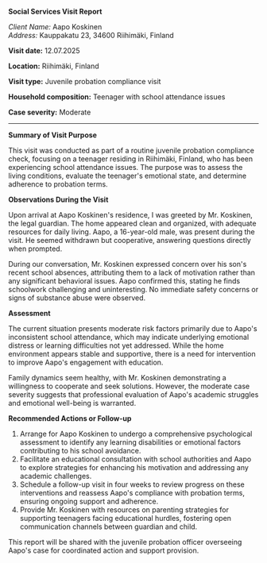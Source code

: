 **Social Services Visit Report**

*Client Name:* Aapo Koskinen  
*Address:* Kauppakatu 23, 34600 Riihimäki, Finland

**Visit date:** 12.07.2025

**Location:** Riihimäki, Finland

**Visit type:** Juvenile probation compliance visit

**Household composition:** Teenager with school attendance issues

**Case severity:** Moderate

---

**Summary of Visit Purpose**

This visit was conducted as part of a routine juvenile probation compliance check, focusing on a teenager residing in Riihimäki, Finland, who has been experiencing school attendance issues. The purpose was to assess the living conditions, evaluate the teenager's emotional state, and determine adherence to probation terms.

**Observations During the Visit**

Upon arrival at Aapo Koskinen's residence, I was greeted by Mr. Koskinen, the legal guardian. The home appeared clean and organized, with adequate resources for daily living. Aapo, a 16-year-old male, was present during the visit. He seemed withdrawn but cooperative, answering questions directly when prompted.

During our conversation, Mr. Koskinen expressed concern over his son's recent school absences, attributing them to a lack of motivation rather than any significant behavioral issues. Aapo confirmed this, stating he finds schoolwork challenging and uninteresting. No immediate safety concerns or signs of substance abuse were observed.

**Assessment**

The current situation presents moderate risk factors primarily due to Aapo's inconsistent school attendance, which may indicate underlying emotional distress or learning difficulties not yet addressed. While the home environment appears stable and supportive, there is a need for intervention to improve Aapo's engagement with education.

Family dynamics seem healthy, with Mr. Koskinen demonstrating a willingness to cooperate and seek solutions. However, the moderate case severity suggests that professional evaluation of Aapo's academic struggles and emotional well-being is warranted.

**Recommended Actions or Follow-up**

1. Arrange for Aapo Koskinen to undergo a comprehensive psychological assessment to identify any learning disabilities or emotional factors contributing to his school avoidance.
2. Facilitate an educational consultation with school authorities and Aapo to explore strategies for enhancing his motivation and addressing any academic challenges.
3. Schedule a follow-up visit in four weeks to review progress on these interventions and reassess Aapo's compliance with probation terms, ensuring ongoing support and adherence.
4. Provide Mr. Koskinen with resources on parenting strategies for supporting teenagers facing educational hurdles, fostering open communication channels between guardian and child.

This report will be shared with the juvenile probation officer overseeing Aapo's case for coordinated action and support provision.